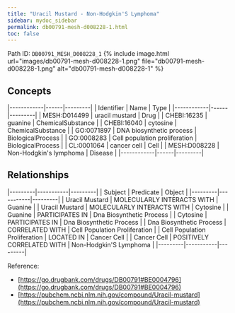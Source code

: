 ```yaml
---
title: "Uracil Mustard - Non-Hodgkin'S Lymphoma"
sidebar: mydoc_sidebar
permalink: db00791-mesh-d008228-1.html
toc: false 
---
```



Path ID: `DB00791_MESH_D008228_1`
{% include image.html url="images/db00791-mesh-d008228-1.png" file="db00791-mesh-d008228-1.png" alt="db00791-mesh-d008228-1" %}

## Concepts

|------------|------|---------|
| Identifier | Name | Type    |
|------------|------|---------|
| MESH:D014499 | uracil mustard | Drug |
| CHEBI:16235 | guanine | ChemicalSubstance |
| CHEBI:16040 | cytosine | ChemicalSubstance |
| GO:0071897 | DNA biosynthetic process | BiologicalProcess |
| GO:0008283 | Cell population proliferation | BiologicalProcess |
| CL:0001064 | cancer cell | Cell |
| MESH:D008228 | Non-Hodgkin's lymphoma | Disease |
|------------|------|---------|

## Relationships

|---------|-----------|---------|
| Subject | Predicate | Object  |
|---------|-----------|---------|
| Uracil Mustard | MOLECULARLY INTERACTS WITH | Guanine |
| Uracil Mustard | MOLECULARLY INTERACTS WITH | Cytosine |
| Guanine | PARTICIPATES IN | Dna Biosynthetic Process |
| Cytosine | PARTICIPATES IN | Dna Biosynthetic Process |
| Dna Biosynthetic Process | CORRELATED WITH | Cell Population Proliferation |
| Cell Population Proliferation | LOCATED IN | Cancer Cell |
| Cancer Cell | POSITIVELY CORRELATED WITH | Non-Hodgkin'S Lymphoma |
|---------|-----------|---------|

Reference: 
  - [https://go.drugbank.com/drugs/DB00791#BE0004796](https://go.drugbank.com/drugs/DB00791#BE0004796)
  - [https://pubchem.ncbi.nlm.nih.gov/compound/Uracil-mustard](https://pubchem.ncbi.nlm.nih.gov/compound/Uracil-mustard)
